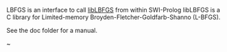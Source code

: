
LBFGS is an interface to call <a href="http://www.chokkan.org/software/liblbfgs/">libLBFGS</a> from within SWI-Prolog libLBFGS is a C library for Limited-memory
Broyden-Fletcher-Goldfarb-Shanno (L-BFGS).

See the doc folder for a manual.

~

